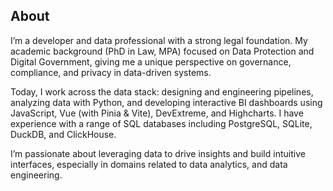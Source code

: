 ## About
I’m a developer and data professional with a strong legal foundation. My academic background (PhD in Law, MPA) focused on Data Protection and Digital Government, giving me a unique perspective on governance, compliance, and privacy in data-driven systems.

Today, I work across the data stack: designing and engineering pipelines, analyzing data with Python, and developing interactive BI dashboards using JavaScript, Vue (with Pinia & Vite), DevExtreme, and Highcharts. I have experience with a range of SQL databases including PostgreSQL, SQLite, DuckDB, and ClickHouse.

I’m passionate about leveraging data to drive insights and build intuitive interfaces, especially in domains related to data analytics, and data engineering.
